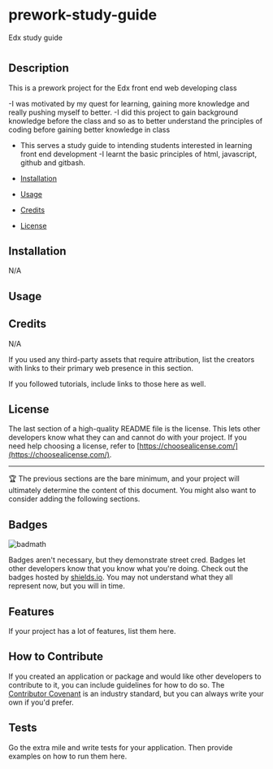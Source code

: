 # prework-study-guide
Edx study guide
# <Your-Project-Title>

## Description
This is a prework project for the Edx front end web developing class

-I was motivated by my quest for learning, gaining more knowledge and really pushing myself to better. 
-I did this project to gain background knowledge before the class and so as to better understand the principles of coding before gaining better knowledge in class
- This serves a study guide to intending students interested in learning front end development
-I learnt the basic principles of html, javascript, github and gitbash.



- [Installation](#installation)
- [Usage](#usage)
- [Credits](#credits)
- [License](#license)

## Installation

N/A

## Usage



## Credits 

N/A

If you used any third-party assets that require attribution, list the creators with links to their primary web presence in this section.

If you followed tutorials, include links to those here as well.

## License

The last section of a high-quality README file is the license. This lets other developers know what they can and cannot do with your project. If you need help choosing a license, refer to [https://choosealicense.com/](https://choosealicense.com/).

---

🏆 The previous sections are the bare minimum, and your project will ultimately determine the content of this document. You might also want to consider adding the following sections.

## Badges

![badmath](https://img.shields.io/github/languages/top/nielsenjared/badmath)

Badges aren't necessary, but they demonstrate street cred. Badges let other developers know that you know what you're doing. Check out the badges hosted by [shields.io](https://shields.io/). You may not understand what they all represent now, but you will in time.

## Features

If your project has a lot of features, list them here.

## How to Contribute

If you created an application or package and would like other developers to contribute to it, you can include guidelines for how to do so. The [Contributor Covenant](https://www.contributor-covenant.org/) is an industry standard, but you can always write your own if you'd prefer.

## Tests

Go the extra mile and write tests for your application. Then provide examples on how to run them here.
